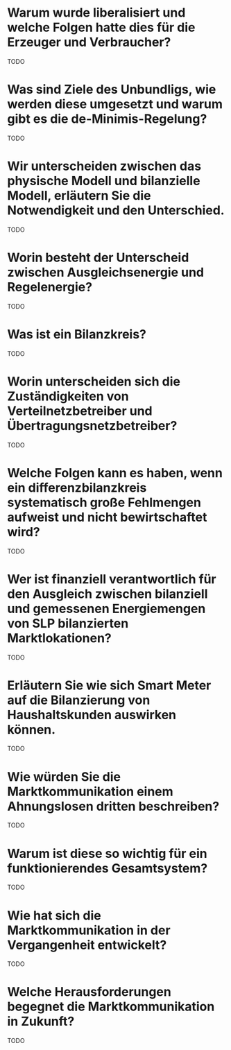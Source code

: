 # Warum wurde liberalisiert und welche Folgen hatte dies für die Erzeuger und Verbraucher? 
TODO

# Was sind Ziele des Unbundligs, wie werden diese umgesetzt und warum gibt es die de-Minimis-Regelung?
TODO

# Wir unterscheiden zwischen das physische Modell und bilanzielle Modell, erläutern Sie die Notwendigkeit und den Unterschied. 
TODO

# Worin besteht der Unterscheid zwischen Ausgleichsenergie und Regelenergie?
TODO

# Was ist ein Bilanzkreis?
TODO

# Worin unterscheiden sich die Zuständigkeiten von Verteilnetzbetreiber und Übertragungsnetzbetreiber?
TODO

#  Welche Folgen kann es haben, wenn ein differenzbilanzkreis systematisch große Fehlmengen aufweist und nicht bewirtschaftet wird? 
TODO

# Wer ist finanziell verantwortlich für den Ausgleich zwischen bilanziell und gemessenen Energiemengen von SLP bilanzierten Marktlokationen?
TODO

# Erläutern Sie wie sich Smart Meter auf die Bilanzierung von Haushaltskunden auswirken können.
TODO

# Wie würden Sie die Marktkommunikation einem Ahnungslosen dritten beschreiben? 
TODO

# Warum ist diese so wichtig für ein funktionierendes Gesamtsystem?
TODO

# Wie hat sich die Marktkommunikation in der Vergangenheit entwickelt?
TODO

# Welche Herausforderungen begegnet die Marktkommunikation in Zukunft?
TODO
